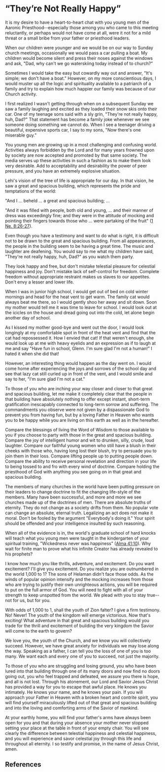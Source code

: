 # “They’re Not Really Happy”

It is my desire to have a heart-to-heart chat with you young men of the
Aaronic Priesthood--especially those among you who came to this meeting
reluctantly, or perhaps would not have come at all, were it not for a mild
threat or a small bribe from your father or priesthood leaders.

When our children were younger and we would be on our way to Sunday church
meetings, occasionally we would pass a car pulling a boat. My children would
become silent and press their noses against the windows and ask, "Dad, why
can't we go waterskiing today instead of to church?"

Sometimes I would take the easy but cowardly way out and answer, "It's simple;
we don't have a boat." However, on my more conscientious days, I would muster
up all the logic and spirituality available to a patriarch of a family and try
to explain how much happier our family was because of our Church activity.

I first realized I wasn't getting through when on a subsequent Sunday we saw a
family laughing and excited as they loaded their snow skis onto their car. One
of my teenage sons said with a sly grin, "They're not really happy, huh, Dad?"
That statement has become a family joke whenever we see someone doing
something we cannot do. When I see a teenager driving a beautiful, expensive
sports car, I say to my sons, "Now there's one miserable guy."

You young men are growing up in a most challenging and confusing world.
Activities always forbidden by the Lord and for many years frowned upon by
society are now accepted and promoted by that same society. The media serves
up these activities in such a fashion as to make them look very desirable. Add
to acceptability and desirability the power of peer pressure, and you have an
extremely explosive situation.

Lehi's vision of the tree of life is appropriate for our day. In that vision,
he saw a great and spacious building, which represents the pride and
temptations of the world:

"And I ... beheld ... a great and spacious building; ...

"And it was filled with people, both old and young, ... and their manner of
dress was exceedingly fine; and they were in the attitude of mocking and
pointing their fingers towards those who ... were partaking of the fruit" ([1
Ne. 8:26-27](/scriptures/bofm/1-ne/8.26-27?lang=eng#25)).

Even though you have a testimony and want to do what is right, it is difficult
not to be drawn to the great and spacious building. From all appearances, the
people in the building seem to be having a great time. The music and laughter
are deafening. You would say to me what my children have said, "They're not
really happy, huh, Dad?" as you watch them party.

They look happy and free, but don't mistake telestial pleasure for celestial
happiness and joy. Don't mistake lack of self-control for freedom. Complete
freedom without appropriate restraint makes us slaves to our appetites. Don't
envy a lesser and lower life.

When I was in junior high school, I would get out of bed on cold winter
mornings and head for the heat vent to get warm. The family cat would always
beat me there, so I would gently shoo her away and sit down. Soon my mother
would tell me it was time to leave for school. I would look out at the icicles
on the house and dread going out into the cold, let alone begin another day of
school.

As I kissed my mother good-bye and went out the door, I would look longingly
at my comfortable spot in front of the heat vent and find that the cat had
repossessed it. How I envied that cat! If that weren't enough, she would look
up at me with heavy eyelids and an expression as if to laugh at me and say
"Have fun in school, Glenn. I'm sure glad I'm not a human!" I hated it when
she did that!

However, an interesting thing would happen as the day went on. I would come
home after experiencing the joys and sorrows of the school day and see that
lazy cat still curled up in front of the vent, and I would smile and say to
her, "I'm sure glad I'm not a cat."

To those of you who are inching your way closer and closer to that great and
spacious building, let me make it completely clear that the people in that
building have absolutely nothing to offer except instant, short-term
gratification inescapably connected to long-term sorrow and suffering. The
commandments you observe were not given by a dispassionate God to prevent you
from having fun, but by a loving Father in Heaven who wants you to be happy
while you are living on this earth as well as in the hereafter.

Compare the blessings of living the Word of Wisdom to those available to you
if you choose to party with those in the great and spacious building. Compare
the joy of intelligent humor and wit to drunken, silly, crude, loud laughter.
Compare our faithful young women who still have a blush in their cheeks with
those who, having long lost their blush, try to persuade you to join them in
their loss. Compare lifting people up to putting people down. Compare the
ability to receive personal revelation and direction in your life to being
tossed to and fro with every wind of doctrine. Compare holding the priesthood
of God with anything you see going on in that great and spacious building.

The members of many churches in the world have been putting pressure on their
leaders to change doctrine to fit the changing life-style of the members. Many
have been successful, and more and more we see churches made up of the
doctrines of men. There are absolute truths of eternity. They do not change as
a society drifts from them. No popular vote can change an absolute, eternal
truth. Legalizing an act does not make it moral. Don't be fooled by the
argument "Everybody's doing it." Your spirit should be offended and your
intelligence insulted by such reasoning.

When all of the evidence is in, the world's graduate school of hard knocks
will teach what you young men were taught in the kindergarten of your
spiritual training, "Wickedness never was happiness" ([Alma
41:10](/scriptures/bofm/alma/41.10?lang=eng#9)). Why wait for finite man to
prove what his infinite Creator has already revealed to his prophets?

I know how much you like thrills, adventure, and excitement. Do you want
excitement? I'll give you excitement. Do you realize you are outnumbered in
the world 1,000 to 1? The sons of Helaman didn't face those odds. As the winds
of popular opinion intensify and the mocking increases from those who are
trying to justify their own unrighteous actions, you will be required to put
on the full armor of God. You will need to fight with all of your strength to
keep unspotted from the world. We plead with you to stay true--not for us, but
for you.

With odds of 1,000 to 1, shall the youth of Zion falter? I give a firm
testimony. No! Never! The youth of the kingdom will emerge victorious. Now
that's exciting! What adventure in that great and spacious building would you
trade for the thrill and excitement of building the very kingdom the Savior
will come to the earth to govern?

We love you, the youth of the Church, and we know you will collectively
succeed. However, we have great anxiety for individuals we may lose along the
way. Speaking as a father, I can tell you the loss of one of you is too many.
We want each and every one of you to succeed, not just the majority.

To those of you who are struggling and losing ground, you who have been lured
into that building through one of its many doors and now find no doors going
out, you who feel trapped and defeated, we assure you there is hope, and all
is not lost. Through his atonement, our Lord and Savior Jesus Christ has
provided a way for you to escape that awful place. He knows you intimately. He
knows your name, and he knows your pain. If you will approach your Father in
Heaven with a broken heart and contrite spirit, you will find yourself
miraculously lifted out of that great and spacious building and into the
loving and comforting arms of the Savior of mankind.

At your earthly home, you will find your father's arms have always been open
for you and that during your absence your mother never stopped setting your
place at the table in front of your empty chair. You will see clearly the
difference between telestial happiness and celestial happiness, and you will
experience and savor celestial joy through this life and throughout all
eternity. I so testify and promise, in the name of Jesus Christ, amen.

## References

